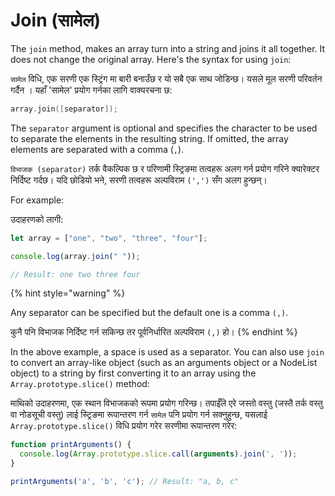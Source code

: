 # Join (सामेल)

The `join` method, makes an array turn into a string and joins it all together. It does not change the original array. Here's the syntax for using `join`:

`सामेल` विधि, एक सरणी एक स्ट्रिंग मा बारी बनाउँछ र यो सबै एक साथ जोडिन्छ। यसले मूल सरणी परिवर्तन गर्दैन । यहाँ 'सामेल' प्रयोग गर्नका लागि वाक्यरचना छ:

```c
array.join([separator]);
```

The `separator` argument is optional and specifies the character to be used to separate the elements in the resulting string. If omitted, the array elements are separated with a comma (`,`).

`विभाजक (separator)` तर्क वैकल्पिक छ र परिणामी स्ट्रिङमा तत्वहरू अलग गर्न प्रयोग गरिने क्यारेक्टर निर्दिष्ट गर्दछ। यदि छोडियो भने, सरणी तत्वहरू अल्पविराम `(',')` सँग अलग हुन्छन्।

For example:

उदाहरणको लागी:

```javascript
let array = ["one", "two", "three", "four"]; 

console.log(array.join(" ")); 

// Result: one two three four
```

{% hint style="warning" %}


Any separator can be specified but the default one is a comma `(,)`.

कुनै पनि विभाजक निर्दिष्ट गर्न सकिन्छ तर पूर्वनिर्धारित अल्पविराम `(,)` हो।
{% endhint %}

In the above example, a space is used as a separator. You can also use `join` to convert an array-like object (such as an arguments object or a NodeList object) to a string by first converting it to an array using the `Array.prototype.slice()` method:

माथिको उदाहरणमा, एक स्थान विभाजकको रूपमा प्रयोग गरिन्छ। तपाईँले एरे जस्तो वस्तु (जस्तै तर्क वस्तु वा नोडसूची वस्तु) लाई स्ट्रिङमा रूपान्तरण गर्न `सामेल` पनि प्रयोग गर्न सक्नुहुन्छ, यसलाई `Array.prototype.slice()` विधि प्रयोग गरेर सरणीमा रूपान्तरण गरेर:

```javascript
function printArguments() {
  console.log(Array.prototype.slice.call(arguments).join(', '));
}

printArguments('a', 'b', 'c'); // Result: "a, b, c"
```
